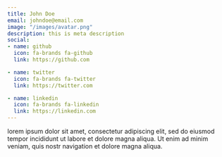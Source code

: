 ```yaml
---
title: John Doe
email: johndoe@email.com
image: "/images/avatar.png"
description: this is meta description
social:
- name: github
  icon: fa-brands fa-github
  link: https://github.com

- name: twitter
  icon: fa-brands fa-twitter
  link: https://twitter.com

- name: linkedin
  icon: fa-brands fa-linkedin
  link: https://linkedin.com
---
```


lorem ipsum dolor sit amet, consectetur adipiscing elit, sed do eiusmod tempor incididunt ut labore et dolore magna aliqua. Ut enim ad minim veniam, quis nostr navigation et dolore magna aliqua.
